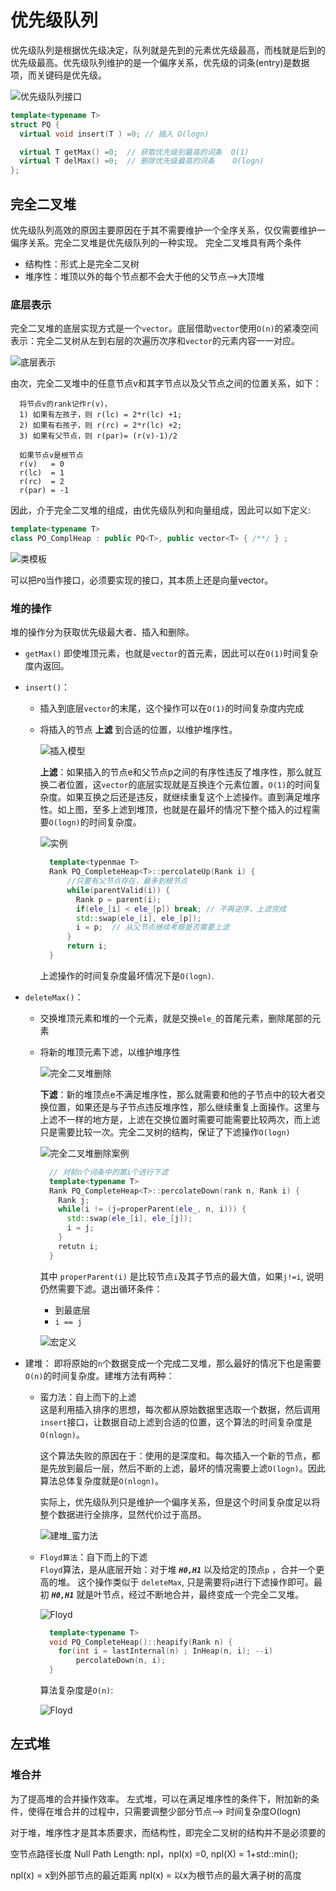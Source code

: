 # 优先级队列

优先级队列是根据优先级决定，队列就是先到的元素优先级最高，而栈就是后到的优先级最高。优先级队列维护的是一个偏序关系，优先级的词条(entry)是数据项，而关键码是优先级。

![优先级队列接口](优先级队列接口.png)

```cpp
template<typename T> 
struct PQ {
  virtual void insert(T ) =0; // 插入 O(logn)

  virtual T getMax() =0;  // 获取优先级别最高的词条  O(1)
  virtual T delMax() =0;  // 删除优先级最高的词条    O(logn)
};
```
## 完全二叉堆
优先级队列高效的原因主要原因在于其不需要维护一个全序关系，仅仅需要维护一偏序关系。完全二叉堆是优先级队列的一种实现。 完全二叉堆具有两个条件
+ 结构性：形式上是完全二叉树
+ 堆序性：堆顶以外的每个节点都不会大于他的父节点-->大顶堆    

### 底层表示
完全二叉堆的底层实现方式是一个`vector`。底层借助`vector`使用`O(n)`的紧凑空间表示：完全二叉树从左到右层的次遍历次序和`vector`的元素内容一一对应。

![底层表示](完全二叉堆的底层表示.png)

由次，完全二叉堆中的任意节点v和其字节点以及父节点之间的位置关系，如下：
```
  将节点v的rank记作r(v)，
  1) 如果有左孩子，则 r(lc) = 2*r(lc) +1; 
  2) 如果有右孩子，则 r(rc) = 2*r(lc) +2; 
  3) 如果有父节点，则 r(par)= (r(v)-1)/2 

  如果节点v是根节点
  r(v)   = 0
  r(lc)  = 1
  r(rc)  = 2
  r(par) = -1
```
因此，介于完全二叉堆的组成，由优先级队列和向量组成，因此可以如下定义:
```cpp
template<typename T> 
class PO_ComplHeap : public PQ<T>, public vector<T> { /**/ } ;
```

![类模板](完全二叉堆接口.png)

可以把`PQ`当作接口，必须要实现的接口，其本质上还是向量vector。

### 堆的操作
堆的操作分为获取优先级最大者、插入和删除。
+ `getMax()` 即使堆顶元素，也就是`vector`的首元素，因此可以在`O(1)`时间复杂度内返回。
+ `insert()`：
  + 插入到底层`vector`的末尾，这个操作可以在`O(1)`的时间复杂度内完成
  + 将插入的节点 **上滤** 到合适的位置，以维护堆序性。
  
      ![插入模型](完全二叉堆的插入.png)

      **上滤**：如果插入的节点e和父节点p之间的有序性违反了堆序性，那么就互换二者位置，这`vector`的底层实现就是互换连个元素位置，`O(1)`的时间复杂度。如果互换之后还是违反，就继续重复这个上滤操作。直到满足堆序性。如上图，至多上滤到堆顶，也就是在最坏的情况下整个插入的过程需要`O(logn)`的时间复杂度。

      ![实例](完全二叉堆插入实例.png)

      ```cpp
        template<typenmae T> 
        Rank PQ_CompleteHeap<T>::percolateUp(Rank i) { 
            //只要有父节点存在，最多到根节点
            while(parentValid(i)) { 
              Rank p = parent(i);
              if(ele_[i] < ele_[p]) break; // 不再逆序，上滤完成
              std::swap(ele_[i], ele_[p]);
              i = p;  // 从父节点继续考察是否需要上滤
            }
            return i;
        }
      ```
    上滤操作的时间复杂度最坏情况下是`O(logn)`.
      
+ `deleteMax()`：
  + 交换堆顶元素和堆的一个元素，就是交换`ele_`的首尾元素，删除尾部的元素
  + 将新的堆顶元素下滤，以维护堆序性

    ![完全二叉堆删除](完全二叉堆删除.png)

    **下滤**：新的堆顶点e不满足堆序性，那么就需要和他的子节点中的较大者交换位置，如果还是与子节点违反堆序性，那么继续重复上面操作。这里与上滤不一样的地方是，上滤在交换位置时需要可能需要比较两次，而上滤只是需要比较一次。完全二叉树的结构，保证了下滤操作`O(logn)`
    
    ![完全二叉堆删除案例](完全二叉堆删除实例.png)
      ```cpp
        // 对前n个词条中的第i个进行下滤
        template<typename T> 
        Rank PQ_CompleteHeap<T>::percolateDown(rank n, Rank i) { 
          Rank j;
          while(i != (j=properParent(ele_, n, i))) { 
            std::swap(ele_[i], ele_[j]); 
            i = j; 
          }
          retutn i;
        } 
      ```
      其中 `properParent(i)` 是比较节点`i`及其子节点的最大值，如果`j!=i`, 说明仍然需要下滤。退出循环条件：
      + 到最底层
      + `i == j`

      ![宏定义](完全二叉堆宏定义.png)

+ 建堆：
  即将原始的`n`个数据变成一个完成二叉堆，那么最好的情况下也是需要`O(n)`的时间复杂度。建堆方法有两种：
  + 蛮力法：自上而下的上滤   
    这是利用插入排序的思想，每次都从原始数据里选取一个数据，然后调用`insert`接口，让数据自动上滤到合适的位置，这个算法的时间复杂度是`O(nlogn)`。

    这个算法失败的原因在于：使用的是深度和。每次插入一个新的节点，都是先放到最后一层，然后不断的上滤，最坏的情况需要上滤`O(logn)`。因此算法总体复杂度就是`O(nlogn)`。
    
    实际上，优先级队列只是维护一个偏序关系，但是这个时间复杂度足以将整个数据进行全排序，显然代价过于高昂。

    ![建堆_蛮力法](完全二叉堆_建堆_蛮力法.png)

  + `Floyd算法`：自下而上的下滤  
    `Floyd`算法，是从底层开始：对于堆 ***`H0,H1`*** 以及给定的顶点`p` ，合并一个更高的堆。 这个操作类似于 `deleteMax`, 只是需要将`p`进行下滤操作即可。最初 ***`H0,H1`*** 就是叶节点，经过不断地合并，最终变成一个完全二叉堆。

      ![Floyd](完全二叉堆_建堆_Floyd.png)

    ```cpp
      template<typename T> 
      void PQ_CompleteHeap()::heapify(Rank n) { 
        for(int i = lastInternal(n) ; InHeap(n, i); --i) 
            percolateDown(n, i);
      }
    ```
    算法复杂度是`O(n)`:  

      ![Floyd](完全二叉堆_建堆_Floyd_复杂度.png)


## 左式堆
### 堆合并
为了提高堆的合并操作效率。 左式堆，可以在满足堆序性的条件下，附加新的条件，使得在堆合并的过程中，只需要调整少部分节点--> 时间复杂度O(logn)

对于堆，堆序性才是其本质要求，而结构性，即完全二叉树的结构并不是必须要的

空节点路径长度 Null Path Length: npl，npl(x) =0, npl(X) = 1+std::min();

npl(x) = x到外部节点的最近距离
npl(x) = 以x为根节点的最大满子树的高度